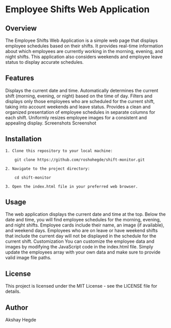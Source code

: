 # Employee Shifts Web Application
## Overview
The Employee Shifts Web Application is a simple web page that displays employee schedules based on their shifts. It provides real-time information about which employees are currently working in the morning, evening, and night shifts. This application also considers weekends and employee leave status to display accurate schedules.

## Features
Displays the current date and time.
Automatically determines the current shift (morning, evening, or night) based on the time of day.
Filters and displays only those employees who are scheduled for the current shift, taking into account weekends and leave status.
Provides a clean and organized presentation of employee schedules in separate columns for each shift.
Uniformly resizes employee images for a consistent and appealing display.
Screenshots
Screenshot

## Installation
    1. Clone this repository to your local machine:

        git clone https://github.com/roshohegde/shift-monitor.git

    2. Navigate to the project directory:

        cd shift-monitor

    3. Open the index.html file in your preferred web browser.

## Usage
The web application displays the current date and time at the top.
Below the date and time, you will find employee schedules for the morning, evening, and night shifts.
Employee cards include their name, an image (if available), and weekend days.
Employees who are on leave or have weekend shifts that include the current day will not be displayed in the schedule for the current shift.
Customization
You can customize the employee data and images by modifying the JavaScript code in the index.html file. Simply update the employees array with your own data and make sure to provide valid image file paths.

## License
This project is licensed under the MIT License - see the LICENSE file for details.

## Author
Akshay Hegde